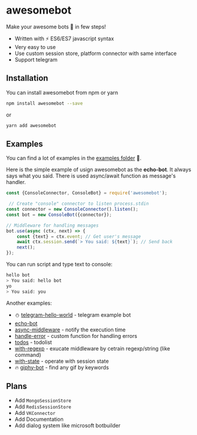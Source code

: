 # awesomebot

Make your awesome bots :robot: in few steps!

- Written with :zap: ES6/ES7 javascript syntax
- Very easy to use
- Use custom session store, platform connector with same interface
- Support telegram

## Installation

You can install awesomebot from npm or yarn

```bash
npm install awesomebot --save
```
or
```bash
yarn add awesomebot
```

## Examples

You can find a lot of examples in the [examples folder](https://github.com/noveogroup-amorgunov/awesomebot/tree/master/examples) :rocket:.

Here is the simple example of usign awesomebot as the **echo-bot**. It always says what you said. There is used async/await function as message's handler.

```js
const {ConsoleConnector, ConsoleBot} = require('awesomebot');

 // Create "console" connector to listen process.stdin
const connector = new ConsoleConnector().listen();
const bot = new ConsoleBot({connector});

// Middleware for handling messages
bot.use(async (ctx, next) => {
    const {text} = ctx.event; // Get user's message
    await ctx.session.send(`> You said: ${text}`); // Send back
    next();
});
```

You can run script and type text to console:

```bash
hello bot
> You said: hello bot
yo
> You said: you
```

Another examples:

- :snowman: [telegram-hello-world](examples/telegram-hello-world) - telegram example bot 
- [echo-bot](examples/echo-bot)
- [async-middleware](examples/async-middleware) - notify the execution time
- [handle-error](examples/handle-error) - custom function for handling errors
- [todos](examples/todos) - todolist
- [with-regexp](examples/with-regexp) - exucate middleware by cetrain regexp/string (like command)
- [with-state](examples/with-state) - operate with session state
- :fire: [giphy-bot](examples/giphy-bot) - find any gif by keywords

## Plans

- Add `MongoSessionStore`
- Add `RedisSessionStore`
- Add `VKConnector`
- Add Documentation
- Add dialog system like microsoft botbuilder